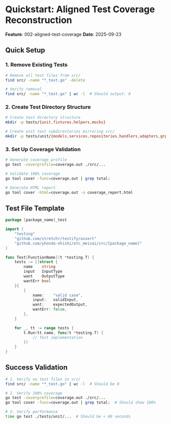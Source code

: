 # Quickstart: Aligned Test Coverage Reconstruction

**Feature**: 002-aligned-test-coverage
**Date**: 2025-09-23

## Quick Setup

### 1. Remove Existing Tests

```bash
# Remove all test files from src/
find src/ -name "*_test.go" -delete

# Verify removal
find src/ -name "*_test.go" | wc -l  # Should output: 0
```

### 2. Create Test Directory Structure

```bash
# Create test directory structure
mkdir -p tests/{unit,fixtures,helpers,mocks}

# Create unit test subdirectories mirroring src/
mkdir -p tests/unit/{models,services,repositories,handlers,adapters,grpc,middleware,interceptors,parser}
```

### 3. Set Up Coverage Validation

```bash
# Generate coverage profile
go test -coverprofile=coverage.out ./src/...

# Validate 100% coverage
go tool cover -func=coverage.out | grep total:

# Generate HTML report
go tool cover -html=coverage.out -o coverage_report.html
```

## Test File Template

```go
package [package_name]_test

import (
    "testing"
    "github.com/stretchr/testify/assert"
    "github.com/yhonda-ohishi/etc_meisai/src/[package_name]"
)

func Test[FunctionName](t *testing.T) {
    tests := []struct {
        name    string
        input   InputType
        want    OutputType
        wantErr bool
    }{
        {
            name:    "valid case",
            input:   validInput,
            want:    expectedOutput,
            wantErr: false,
        },
    }

    for _, tt := range tests {
        t.Run(tt.name, func(t *testing.T) {
            // Test implementation
        })
    }
}
```

## Success Validation

```bash
# 1. Verify no test files in src/
find src/ -name "*_test.go" | wc -l  # Should be 0

# 2. Verify 100% coverage
go test -coverprofile=coverage.out ./src/...
go tool cover -func=coverage.out | grep total:  # Should show 100%

# 3. Verify performance
time go test ./tests/unit/...  # Should be < 60 seconds
```